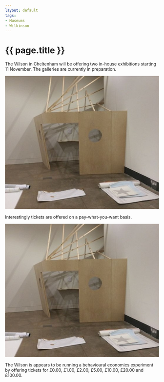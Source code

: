 ```yaml
---
layout: default
tags:
- Museums
- Wilkinson
---
```

# {{ page.title }}

The Wilson in Cheltenham will be offering two in-house exhibitions starting 11 November.  The galleries are currently in preparation.

![The Wilson Gallery Preparation](/img/TheWilsonPreparation.jpg)

Interestingly tickets are offered on a pay-what-you-want basis.

![The Wilson Gallery Preparation](/img/TheWilsonPreparation.jpg)

The Wilson is appears to be running a behavioural economics experiment by offering tickets for £0.00, £1.00, £2.00, £5.00, £10.00, £20.00 and £100.00.
